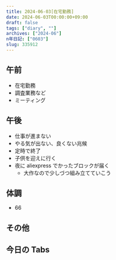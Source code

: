 ```yaml
---
title: 2024-06-03[在宅勤務]
date: 2024-06-03T00:00:00+09:00
draft: false
tags: ["diary", ""]
archives: ["2024-06"]
n年日記: ["0603"]
slug: 335912
---
```


## 午前

- 在宅勤務
- 調査業務など
- ミーティング

## 午後

- 仕事が進まない
- やる気が出ない、良くない兆候
- 定時で終了
- 子供を迎えに行く
- 夜に aliexpress でかったブロックが届く
  - 大作なので少しづつ組み立てていこう

## 体調

- 66

## その他

## 今日の Tabs
